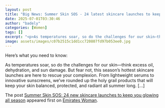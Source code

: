 ```yaml
---
layout: post
title: "Big News: Summer Skin SOS - 24 latest skincare launches to keep you glowing all season"
date: 2025-07-01T03:30:46
author: "badely"
categories: [Women]
tags: []
excerpt: "<p>As temperatures soar, so do the challenges for our skin—think excess oil, dehydration, and sun damage. But fear not, this season’s hottest skincare"
image: assets/images/c07b2515c1dd1cc720807fd97b053ee0.jpg
---
```


Here’s what you need to know: <p>As temperatures soar, so do the challenges for our skin—think excess oil, dehydration, and sun damage. But fear not, this season’s hottest skincare launches are here to rescue your complexion. From lightweight serums to innovative sunscreens, we’ve rounded up the holy grail products that will keep your skin balanced, protected, and radiant all summer long. [&#8230;]</p>
<p>The post <a href="https://emirateswoman.com/summer-skin-sos-24-new-skincare-launches-to-keep-you-glowing-all-season/" rel="nofollow">Summer Skin SOS: 24 new skincare launches to keep you glowing all season</a> appeared first on <a href="https://emirateswoman.com" rel="nofollow">Emirates Woman</a>.</p>

